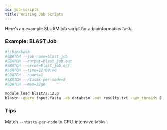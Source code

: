 ```yaml
---
id: job-scripts
title: Writing Job Scripts
---
```


Here’s an example SLURM job script for a bioinformatics task.

### Example: BLAST Job
```bash
#!/bin/bash
#SBATCH --job-name=blast_job
#SBATCH --output=blast_job.out
#SBATCH --error=blast_job.err
#SBATCH --time=12:00:00
#SBATCH --nodes=1
#SBATCH --ntasks-per-node=8
#SBATCH --mem=32gb

module load blast/2.12.0
blastn -query input.fasta -db database -out results.txt -num_threads 8
```

### Tips
Match `--ntasks-per-node` to CPU-intensive tasks.